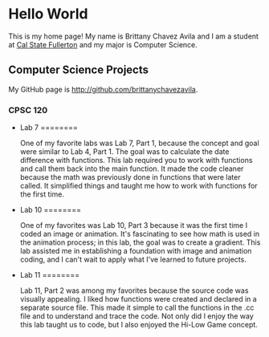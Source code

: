 # Hello World

This is my home page! My name is Brittany Chavez Avila and I am a student at [Cal State Fullerton](http://www.fullerton.edu/) and my major is Computer Science.

## Computer Science Projects

My GitHub page is http://github.com/brittanychavezavila.

### CPSC 120

* Lab 7
========

    One of my favorite labs was Lab 7, Part 1, because the concept and goal were similar to Lab 4, Part 1. The goal was to calculate the date difference with functions. This lab required you to work with functions and call them back into the main function. It made the code cleaner because the math was previously done in functions that were later called. It simplified things and taught me how to work with functions for the first time.

* Lab 10
========

    One of my favorites was Lab 10, Part 3 because it was the first time I coded an image or animation. It's fascinating to see how math is used in the animation process; in this lab, the goal was to create a gradient. This lab assisted me in establishing a foundation with image and animation coding, and I can't wait to apply what I've learned to future projects.

* Lab 11
========

    Lab 11, Part 2 was among my favorites because the source code was visually appealing. I liked how functions were created and declared in a separate source file. This made it simple to call the functions in the .cc file and to understand and trace the code. Not only did I enjoy the way this lab taught us to code, but I also enjoyed the Hi-Low Game concept.
